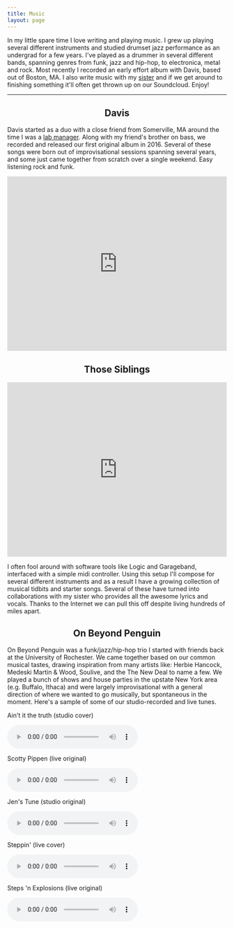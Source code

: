 ```yaml
---
title: Music
layout: page
---
```


In my little spare time I love writing and playing music. I grew up playing several different instruments and studied drumset jazz performance as an undergrad for a few years. I've played as a drummer in several different bands, spanning genres from funk, jazz and hip-hop, to electronica, metal and rock. Most recently I recorded an early effort album with Davis, based out of Boston, MA. I also write music with my [sister](http://www.jihii.com/) and if we get around to finishing something it'll often get thrown up on our Soundcloud. Enjoy!

<hr class="breaker"/>

<h2 style="text-align: center">Davis</h2>

<div class="side-by-side">
    <div>
        <p>Davis started as a duo with a close friend from Somerville, MA around the time I was a <a class="link" href="{{ site.url }}/about">lab manager</a>. Along with my friend's brother on bass, we recorded and released our first original album in 2016. Several of these songs were born out of improvisational sessions spanning several years, and some just came together from scratch over a single weekend.
        Easy listening rock and funk. 
        </p>
    </div>
    <div>
        <iframe src="https://embed.spotify.com/?uri=spotify:album:0wguru0gUyDZe9jIo2PHE1" width="100%" height="400" frameborder="0" allowtransparency="true"></iframe>
    </div>
</div>

<h2 style="text-align: center">Those Siblings</h2>

<div class="side-by-side">
    <div>
		<iframe width="100%" height="400" scrolling="no" frameborder="no" src="https://w.soundcloud.com/player/?url=https%3A//api.soundcloud.com/playlists/283330568&amp;auto_play=false&amp;hide_related=false&amp;show_comments=true&amp;show_user=true&amp;show_reposts=false&amp;visual=false"></iframe>
    </div>
    <div>
        <p>I often fool around with software tools like Logic and Garageband, interfaced with a simple midi controller. Using this setup I'll compose for several different instruments and as a result I have a growing collection of musical tidbits and starter songs. Several of these have turned into collaborations with my sister who provides all the awesome lyrics and vocals. Thanks to the Internet we can pull this off despite living hundreds of miles apart.</p>
    </div>
</div>

<h2 style="text-align: center">On Beyond Penguin</h2>

<div class="side-by-side">
    <div>
        <p>On Beyond Penguin was a funk/jazz/hip-hop trio I started with friends back at the University of Rochester. We came together based on our common musical tastes, drawing inspiration from many artists like: Herbie Hancock, Medeski Martin & Wood, Soulive, and the The New Deal to name a few. We played a bunch of shows and house parties in the upstate New York area (e.g. Buffalo, Ithaca) and were largely improvisational with a general direction of where we wanted to go musically, but spontaneous in the moment. Here's a sample of some of our studio-recorded and live tunes. </p>
    </div>
    <div class="obp-grid">
      <p>Ain't it the truth (studio cover)</p>
      <audio controls class="obp-audio" src="https://dl.dropboxusercontent.com/s/6ipllqop17zlgr9/Ain%27t%20It%20The%20Truth.mp3?dl=0">
      </audio>
      <p>Scotty Pippen (live original)</p>
      <audio controls class="obp-audio">
        <source src="https://dl.dropboxusercontent.com/s/4wgje2moct4uotu/Scotty%20Pippen.mp3?dl=1" type="audio/mpeg">
      </audio>
      <p>Jen's Tune (studio original)</p>
      <audio controls class="obp-audio">
        <source src="https://dl.dropboxusercontent.com/s/nrqoa6es435y6e9/Jen%27s%20Tune.mp3?dl=1" type="audio/mpeg">
      </audio>
      <p>Steppin' (live cover)</p>
      <audio controls class="obp-audio">
        <source src="https://dl.dropboxusercontent.com/s/avfac6fda6si6lz/Steppin%27.mp3?dl=1" type="audio/mpeg">
      </audio>
      <p>Steps 'n Explosions (live original)</p>
      <audio controls class="obp-audio">
        <source src="https://dl.dropboxusercontent.com/s/fyhuex974sjw4l3/Swoops%20And%20Explosions%20%28closer%20only%29.mp3?dl=1" type="audio/mpeg">
      </audio>
    </div>
</div>
